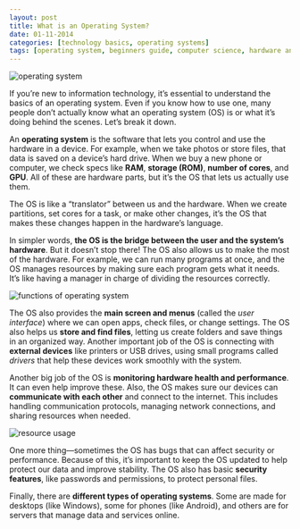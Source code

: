 ```yaml
---
layout: post
title: What is an Operating System?
date: 01-11-2014
categories: [technology basics, operating systems]
tags: [operating system, beginners guide, computer science, hardware and software, resource management, file management, user interface, security basics, device drivers, system updates]
---
```


![operating system](https://cdn.hswstatic.com/gif/computer-operating-sytem.jpg) 

If you’re new to information technology, it’s essential to understand the basics of an operating system. Even if you know how to use one, many people don’t actually know what an operating system (OS) is or what it’s doing behind the scenes. Let’s break it down.

An **operating system** is the software that lets you control and use the hardware in a device. For example, when we take photos or store files, that data is saved on a device’s hard drive. When we buy a new phone or computer, we check specs like **RAM**, **storage (ROM)**, **number of cores**, and **GPU**. All of these are hardware parts, but it’s the OS that lets us actually use them.

The OS is like a “translator” between us and the hardware. When we create partitions, set cores for a task, or make other changes, it’s the OS that makes these changes happen in the hardware’s language.

In simpler words, **the OS is the bridge between the user and the system’s hardware**. But it doesn’t stop there! The OS also allows us to make the most of the hardware. For example, we can run many programs at once, and the OS manages resources by making sure each program gets what it needs. It’s like having a manager in charge of dividing the resources correctly.

![functions of operating system](https://logicmojo.com/assets/dist/new_pages/images/FOS1.png)


The OS also provides the **main screen and menus** (called the *user interface*) where we can open apps, check files, or change settings. The OS also helps us **store and find files**, letting us create folders and save things in an organized way. Another important job of the OS is connecting with **external devices** like printers or USB drives, using small programs called *drivers* that help these devices work smoothly with the system.

Another big job of the OS is **monitoring hardware health and performance**. It can even help improve these. Also, the OS makes sure our devices can **communicate with each other** and connect to the internet. This includes handling communication protocols, managing network connections, and sharing resources when needed.

![resource usage](https://github.com/grudge007/grudge007.github.io/blob/main/image.png?raw=true)

One more thing—sometimes the OS has bugs that can affect security or performance. Because of this, it’s important to keep the OS updated to help protect our data and improve stability. The OS also has basic **security features**, like passwords and permissions, to protect personal files.

Finally, there are **different types of operating systems**. Some are made for desktops (like Windows), some for phones (like Android), and others are for servers that manage data and services online.

